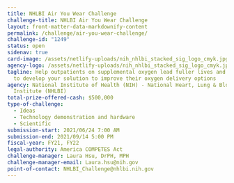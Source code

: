 ```yaml
---
title: NHLBI Air You Wear Challenge
challenge-title: NHLBI Air You Wear Challenge
layout: front-matter-data-markdownify-content
permalink: /challenge/air-you-wear-challenge/
challenge-id: "1249"
status: open
sidenav: true
card-image: /assets/netlify-uploads/nih_nhlbi_stacked_sig_logo_cmyk.jpg
agency-logo: /assets/netlify-uploads/nih_nhlbi_stacked_sig_logo_cmyk.jpg
tagline: Help outpatients on supplemental oxygen lead fuller lives and win money
  to develop your solution to improve their oxygen delivery options
agency: National Institute of Health (NIH) - National Heart, Lung & Blood
  Institute (NHLBI)
total-prize-offered-cash: $500,000
type-of-challenge:
  - Ideas
  - Technology demonstration and hardware
  - Scientific
submission-start: 2021/06/24 7:00 AM
submission-end: 2021/09/14 5:00 PM
fiscal-year: FY21, FY22
legal-authority: America COMPETES Act
challenge-manager: Laura Hsu, DrPH, MPH
challenge-manager-email: Laura.hsu@nih.gov
point-of-contact: NHLBI_Challenge@nhlbi.nih.gov
---
```

